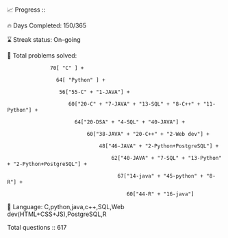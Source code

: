 📈 Progress ::

🔥 Days Completed: 150/365

⌛ Streak status: On-going

🧩 Total problems solved:

                  70[ "C" ] +

                    64[ "Python" ] + 
                    
                     56["55-C" + "1-JAVA"] + 
                     
                        60["20-C" + "7-JAVA" + "13-SQL" + "8-C++" + "11-Python"] +
                        
                          64["20-DSA" + "4-SQL" + "40-JAVA"] +
                          
                              60["38-JAVA" + "20-C++" + "2-Web dev"] +
                            
                                  48["46-JAVA" + "2-Python+PostgreSQL"] +
                                  
                                      62["40-JAVA" + "7-SQL" + "13-Python" + "2-Python+PostgreSQL"] +

                                        67["14-java" + "45-python" + "8-R"] +

                                           60["44-R" + "16-java"]



💬 Language: C,python,java,c++,SQL,Web dev(HTML+CSS+JS),PostgreSQL,R


Total questions :: 617
